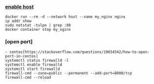 ### [enable host](https://docs.docker.com/network/network-tutorial-host/)
    docker run --rm -d --network host --name my_nginx nginx
    ip addr show
    sudo netstat -tulpn | grep :80
    docker container stop my_nginx
### [open port]
    - centos[https://stackoverflow.com/questions/19034542/how-to-open-port-in-centos]
    systemctl status firewalld -l
    systemctl enable firewalld
    systemctl start firewalld
    firewall-cmd --zone=public --permanent --add-port=8000/tcp
    firewall-cmd --reload
